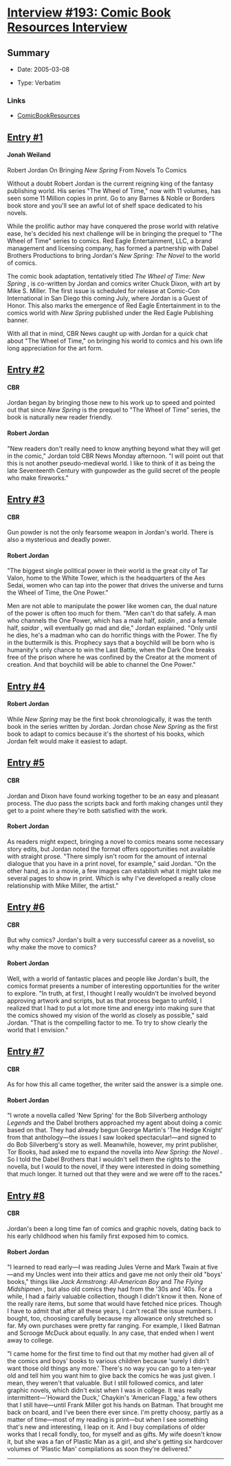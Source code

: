 # [Interview #193: Comic Book Resources Interview](https://www.theoryland.com/intvmain.php?i=193)

## Summary

- Date: 2005-03-08

- Type: Verbatim

### Links

- [ComicBookResources](http://www.comicbookresources.com/?page=article&id=4702)


## [Entry #1](https://www.theoryland.com/intvmain.php?i=193#1)

#### Jonah Weiland

Robert Jordan On Bringing
*New Spring*
From Novels To Comics

Without a doubt Robert Jordan is the current reigning king of the fantasy publishing world. His series "The Wheel of Time," now with 11 volumes, has seen some 11 Million copies in print. Go to any Barnes & Noble or Borders book store and you'll see an awful lot of shelf space dedicated to his novels.

While the prolific author may have conquered the prose world with relative ease, he's decided his next challenge will be in bringing the prequel to "The Wheel of Time" series to comics. Red Eagle Entertainment, LLC, a brand management and licensing company, has formed a partnership with Dabel Brothers Productions to bring Jordan's
*New Spring: The Novel*
to the world of comics.

The comic book adaptation, tentatively titled
*The Wheel of Time: New Spring*
, is co-written by Jordan and comics writer Chuck Dixon, with art by Mike S. Miller. The first issue is scheduled for release at Comic-Con International in San Diego this coming July, where Jordan is a Guest of Honor. This also marks the emergence of Red Eagle Entertainment in to the comics world with
*New Spring*
published under the Red Eagle Publishing banner.

With all that in mind, CBR News caught up with Jordan for a quick chat about "The Wheel of Time," on bringing his world to comics and his own life long appreciation for the art form.

## [Entry #2](https://www.theoryland.com/intvmain.php?i=193#2)

#### CBR

Jordan began by bringing those new to his work up to speed and pointed out that since
*New Spring*
is the prequel to "The Wheel of Time" series, the book is naturally new reader friendly.

#### Robert Jordan

"New readers don't really need to know anything beyond what they will get in the comic," Jordan told CBR News Monday afternoon. "I will point out that this is not another pseudo-medieval world. I like to think of it as being the late Seventeenth Century with gunpowder as the guild secret of the people who make fireworks."

## [Entry #3](https://www.theoryland.com/intvmain.php?i=193#3)

#### CBR

Gun powder is not the only fearsome weapon in Jordan's world. There is also a mysterious and deadly power.

#### Robert Jordan

"The biggest single political power in their world is the great city of Tar Valon, home to the White Tower, which is the headquarters of the Aes Sedai, women who can tap into the power that drives the universe and turns the Wheel of Time, the One Power."

Men are not able to manipulate the power like women can, the dual nature of the power is often too much for them. "Men can't do that safely. A man who channels the One Power, which has a male half,
*saidin*
, and a female half,
*saidar*
, will eventually go mad and die," Jordan explained. "Only until he dies, he's a madman who can do horrific things with the Power. The fly in the buttermilk is this. Prophecy says that a boychild will be born who is humanity's only chance to win the Last Battle, when the Dark One breaks free of the prison where he was confined by the Creator at the moment of creation. And that boychild will be able to channel the One Power."

## [Entry #4](https://www.theoryland.com/intvmain.php?i=193#4)

#### Robert Jordan

While
*New Spring*
may be the first book chronologically, it was the tenth book in the series written by Jordan. Jordan chose
*New Spring*
as the first book to adapt to comics because it's the shortest of his books, which Jordan felt would make it easiest to adapt.

## [Entry #5](https://www.theoryland.com/intvmain.php?i=193#5)

#### CBR

Jordan and Dixon have found working together to be an easy and pleasant process. The duo pass the scripts back and forth making changes until they get to a point where they're both satisfied with the work.

#### Robert Jordan

As readers might expect, bringing a novel to comics means some necessary story edits, but Jordan noted the format offers opportunities not available with straight prose. "There simply isn't room for the amount of internal dialogue that you have in a print novel, for example," said Jordan. "On the other hand, as in a movie, a few images can establish what it might take me several pages to show in print. Which is why I've developed a really close relationship with Mike Miller, the artist."

## [Entry #6](https://www.theoryland.com/intvmain.php?i=193#6)

#### CBR

But why comics? Jordan's built a very successful career as a novelist, so why make the move to comics?

#### Robert Jordan

Well, with a world of fantastic places and people like Jordan's built, the comics format presents a number of interesting opportunities for the writer to explore. "In truth, at first, I thought I really wouldn't be involved beyond approving artwork and scripts, but as that process began to unfold, I realized that I had to put a lot more time and energy into making sure that the comics showed my vision of the world as closely as possible," said Jordan. "That is the compelling factor to me. To try to show clearly the world that I envision."

## [Entry #7](https://www.theoryland.com/intvmain.php?i=193#7)

#### CBR

As for how this all came together, the writer said the answer is a simple one.

#### Robert Jordan

"I wrote a novella called 'New Spring' for the Bob Silverberg anthology
*Legends*
and the Dabel brothers approached my agent about doing a comic based on that. They had already begun George Martin's 'The Hedge Knight' from that anthology—the issues I saw looked spectacular!—and signed to do Bob Silverberg's story as well. Meanwhile, however, my print publisher, Tor Books, had asked me to expand the novella into
*New Spring: the Novel*
. So I told the Dabel Brothers that I wouldn't sell them the rights to the novella, but I would to the novel, if they were interested in doing something that much longer. It turned out that they were and we were off to the races."

## [Entry #8](https://www.theoryland.com/intvmain.php?i=193#8)

#### CBR

Jordan's been a long time fan of comics and graphic novels, dating back to his early childhood when his family first exposed him to comics.

#### Robert Jordan

"I learned to read early—I was reading Jules Verne and Mark Twain at five—and my Uncles went into their attics and gave me not only their old "boys' books," things like
*Jack Armstrong: All-American Boy*
and
*The Flying Midshipmen*
, but also old comics they had from the '30s and '40s. For a while, I had a fairly valuable collection, though I didn't know it then. None of the really rare items, but some that would have fetched nice prices. Though I have to admit that after all these years, I can't recall the issue numbers. I bought, too, choosing carefully because my allowance only stretched so far. My own purchases were pretty far ranging. For example, I liked Batman and Scrooge McDuck about equally. In any case, that ended when I went away to college.

"I came home for the first time to find out that my mother had given all of the comics and boys' books to various children because 'surely I didn't want those old things any more.' There's no way you can go to a ten-year old and tell him you want him to give back the comics he was just given. I mean, they weren't that valuable. But I still followed comics, and later graphic novels, which didn't exist when I was in college. It was really intermittent—'Howard the Duck,' Chaykin's 'American Flagg,' a few others that I still have—until Frank Miller got his hands on Batman. That brought me back on board, and I've been there ever since. I'm pretty choosy, partly as a matter of time—most of my reading is print—but when I see something that's new and interesting, I leap on it. And I buy compilations of older works that I recall fondly, too, for myself and as gifts. My wife doesn't know it, but she was a fan of Plastic Man as a girl, and she's getting six hardcover volumes of 'Plastic Man' compilations as soon they're delivered."


---

